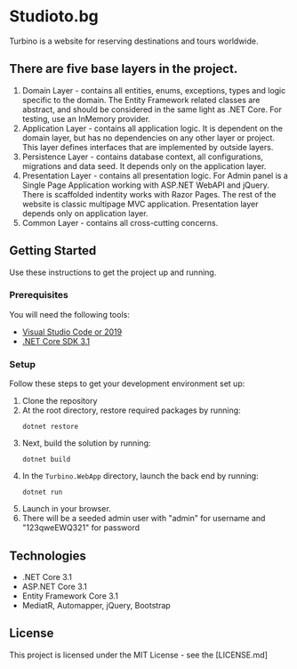 # Studioto.bg

Turbino is a website for reserving destinations and tours worldwide.

## There are five base layers in the project.
1. Domain Layer - contains all entities, enums, exceptions, types and logic specific to the domain. The Entity Framework related classes are abstract, and should be considered in the same light as .NET Core. For testing, use an InMemory provider.
2. Application Layer - contains all application logic. It is dependent on the domain layer, but has no dependencies on any other layer or project. This layer defines interfaces that are implemented by outside layers.
3. Persistence Layer - contains database context, all configurations, migrations and data seed. It depends only on the application layer.
4. Presentation Layer - contains all presentation logic. For Admin panel is a Single Page Application working with ASP.NET WebAPI and jQuery. There is scaffolded indentity works with Razor Pages. The rest of the website is classic multipage MVC application. Presentation layer depends only on application layer.
5. Common Layer - contains all cross-cutting concerns.

## Getting Started
Use these instructions to get the project up and running.

### Prerequisites
You will need the following tools:

* [Visual Studio Code or 2019](https://www.visualstudio.com/downloads/)
* [.NET Core SDK 3.1](https://www.microsoft.com/net/download/dotnet-core/3.1)

### Setup
Follow these steps to get your development environment set up:

  1. Clone the repository
  2. At the root directory, restore required packages by running:
     ```
     dotnet restore
     ```
  3. Next, build the solution by running:
     ```
     dotnet build
     ``` 
  4. In the `Turbino.WebApp` directory, launch the back end by running:
     ```
     dotnet run
     ```
  5. Launch in your browser.
  6. There will be a seeded admin user with "admin" for username and "123qweEWQ321" for password

## Technologies
* .NET Core 3.1
* ASP.NET Core 3.1
* Entity Framework Core 3.1
* MediatR, Automapper, jQuery, Bootstrap

## License

This project is licensed under the MIT License - see the [LICENSE.md]